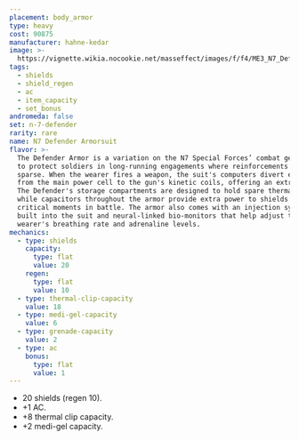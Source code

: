 ```yaml
---
placement: body_armor
type: heavy
cost: 90875
manufacturer: hahne-kedar
image: >-
  https://vignette.wikia.nocookie.net/masseffect/images/f/f4/ME3_N7_Defender_Armor.png/revision/latest?cb=20120314194601
tags:
  - shields
  - shield_regen
  - ac
  - item_capacity
  - set_bonus
andromeda: false
set: n-7-defender
rarity: rare
name: N7 Defender Armorsuit
flavor: >-
  The Defender Armor is a variation on the N7 Special Forces’ combat gear, built
  to protect soldiers in long-running engagements where reinforcements may be
  sparse. When the wearer fires a weapon, the suit's computers divert energy
  from the main power cell to the gun's kinetic coils, offering an extra punch.
  The Defender's storage compartments are designed to hold spare thermal clips,
  while capacitors throughout the armor provide extra power to shields during
  critical moments in battle. The armor also comes with an injection system
  built into the suit and neural-linked bio-monitors that help adjust the
  wearer's breathing rate and adrenaline levels.
mechanics:
  - type: shields
    capacity:
      type: flat
      value: 20
    regen:
      type: flat
      value: 10
  - type: thermal-clip-capacity
    value: 18
  - type: medi-gel-capacity
    value: 6
  - type: grenade-capacity
    value: 2
  - type: ac
    bonus:
      type: flat
      value: 1
---
```

- 20 shields (regen 10).
- +1 AC.
- +8 thermal clip capacity.
- +2 medi-gel capacity.

